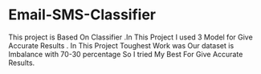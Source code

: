 # Email-SMS-Classifier
This project is Based On Classifier .In This Project I used 3 Model for Give Accurate Results . In This Project Toughest Work was Our dataset is Imbalance with 70-30 percentage So I tried My Best For Give Accurate Results. 
